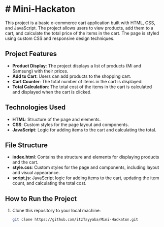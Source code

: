 # # Mini-Hackaton

This project is a basic e-commerce cart application built with HTML, CSS, and JavaScript. The project allows users to view products, add them to a cart, and calculate the total price of the items in the cart. The page is styled using custom CSS and responsive design techniques.

## Project Features

- **Product Display**: The project displays a list of products (Mi and Samsung) with their prices.
- **Add to Cart**: Users can add products to the shopping cart.
- **Cart Counter**: The total number of items in the cart is displayed.
- **Total Calculation**: The total cost of the items in the cart is calculated and displayed when the cart is clicked.

## Technologies Used

- **HTML**: Structure of the page and elements.
- **CSS**: Custom styles for the page layout and components.
- **JavaScript**: Logic for adding items to the cart and calculating the total.

## File Structure

- **index.html**: Contains the structure and elements for displaying products and the cart.
- **style.css**: Custom styles for the page and components, including layout and visual appearance.
- **script.js**: JavaScript logic for adding items to the cart, updating the item count, and calculating the total cost.

## How to Run the Project

1. Clone this repository to your local machine:
   ```bash
   git clone https://github.com/itzTayyaba/Mini-Hackaton.git
